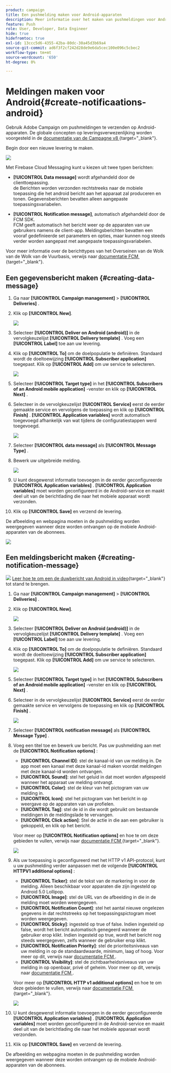 ```yaml
---
product: campaign
title: Een pushmelding maken voor Android-apparaten
description: Meer informatie over het maken van pushmeldingen voor Android
feature: Push
role: User, Developer, Data Engineer
hide: true
hidefromtoc: true
exl-id: 13ccc5d6-4355-42ba-80dc-30a45d3b69a4
source-git-commit: ad6f3f2cf242d28de9e6da5cec100e096c5cbec2
workflow-type: tm+mt
source-wordcount: '650'
ht-degree: 0%

---
```


# Meldingen maken voor Android{#create-notificaations-android}

Gebruik Adobe Campaign om pushmeldingen te verzenden op Android-apparaten. De globale concepten op leveringsverwezenlijking worden voorgesteld in de [&#x200B; documentatie van de Campagne v8 &#x200B;](https://experienceleague.adobe.com/docs/campaign/campaign-v8/send/create-message.html){target="_blank"}.

Begin door een nieuwe levering te maken.

![](assets/nmac_delivery_1.png)

Met Firebase Cloud Messaging kunt u kiezen uit twee typen berichten:

* **[!UICONTROL Data message]** wordt afgehandeld door de clienttoepassing.
  <br> de Berichten worden verzonden rechtstreeks naar de mobiele toepassing die het android bericht aan het apparaat zal produceren en tonen. Gegevensberichten bevatten alleen aangepaste toepassingsvariabelen.

* **[!UICONTROL Notification message]**, automatisch afgehandeld door de FCM SDK.
  <br> FCM geeft automatisch het bericht weer op de apparaten van uw gebruikers namens de client-app. Meldingsberichten bevatten een vooraf gedefinieerde set parameters en opties, maar kunnen nog steeds verder worden aangepast met aangepaste toepassingsvariabelen.

Voor meer informatie over de berichttypes van het Overseinen van de Wolk van de Wolk van de Vuurbasis, verwijs naar [&#x200B; documentatie FCM &#x200B;](https://firebase.google.com/docs/cloud-messaging/concept-options#notifications_and_data_messages){target="_blank"}.


## Een gegevensbericht maken {#creating-data-message}

1. Ga naar **[!UICONTROL Campaign management]** > **[!UICONTROL Deliveries]** .

1. Klik op **[!UICONTROL New]**.

   ![](assets/nmac_android_3.png)

1. Selecteer **[!UICONTROL Deliver on Android (android)]** in de vervolgkeuzelijst **[!UICONTROL Delivery template]** . Voeg een **[!UICONTROL Label]** toe aan uw levering.

1. Klik op **[!UICONTROL To]** om de doelpopulatie te definiëren. Standaard wordt de doeltoewijzing **[!UICONTROL Subscriber application]** toegepast. Klik op **[!UICONTROL Add]** om uw service te selecteren.

   ![](assets/nmac_android_7.png)

1. Selecteer **[!UICONTROL Target type]** in het **[!UICONTROL Subscribers of an Android mobile application]** -venster en klik op **[!UICONTROL Next]** .

1. Selecteer in de vervolgkeuzelijst **[!UICONTROL Service]** eerst de eerder gemaakte service en vervolgens de toepassing en klik op **[!UICONTROL Finish]** .
**[!UICONTROL Application variables]** wordt automatisch toegevoegd afhankelijk van wat tijdens de configuratiestappen werd toegevoegd.

   ![](assets/nmac_android_6.png)

1. Selecteer **[!UICONTROL data message]** als **[!UICONTROL Message Type]** .

1. Bewerk uw uitgebreide melding.

   ![](assets/nmac_android_5.png)

1. U kunt desgewenst informatie toevoegen in de eerder geconfigureerde **[!UICONTROL Application variables]** . **[!UICONTROL Application variables]** moet worden geconfigureerd in de Android-service en maakt deel uit van de berichtlading die naar het mobiele apparaat wordt verzonden.

1. Klik op **[!UICONTROL Save]** en verzend de levering.

De afbeelding en webpagina moeten in de pushmelding worden weergegeven wanneer deze worden ontvangen op de mobiele Android-apparaten van de abonnees.

![](assets/nmac_android_4.png)

## Een meldingsbericht maken {#creating-notification-message}

![](assets/do-not-localize/how-to-video.png) [&#x200B; Leer hoe te om een de duwbericht van Android in video &#x200B;](https://experienceleague.adobe.com/docs/campaign-classic-learn/getting-started-with-push-notifications-for-android/configuring-and-sending-push-notifications.html#additional-resources){target="_blank"} tot stand te brengen.

1. Ga naar **[!UICONTROL Campaign management]** > **[!UICONTROL Deliveries]** .

1. Klik op **[!UICONTROL New]**.

   ![](assets/nmac_android_3.png)

1. Selecteer **[!UICONTROL Deliver on Android (android)]** in de vervolgkeuzelijst **[!UICONTROL Delivery template]** . Voeg een **[!UICONTROL Label]** toe aan uw levering.

1. Klik op **[!UICONTROL To]** om de doelpopulatie te definiëren. Standaard wordt de doeltoewijzing **[!UICONTROL Subscriber application]** toegepast. Klik op **[!UICONTROL Add]** om uw service te selecteren.

   ![](assets/nmac_android_7.png)

1. Selecteer **[!UICONTROL Target type]** in het **[!UICONTROL Subscribers of an Android mobile application]** -venster en klik op **[!UICONTROL Next]** .

1. Selecteer in de vervolgkeuzelijst **[!UICONTROL Service]** eerst de eerder gemaakte service en vervolgens de toepassing en klik op **[!UICONTROL Finish]** .

   ![](assets/nmac_android_6.png)

1. Selecteer **[!UICONTROL notification message]** als **[!UICONTROL Message Type]** .

1. Voeg een titel toe en bewerk uw bericht. Pas uw pushmelding aan met de **[!UICONTROL Notification options]** :

   * **[!UICONTROL Channel ID]**: stel de kanaal-id van uw melding in. De app moet een kanaal met deze kanaal-id maken voordat meldingen met deze kanaal-id worden ontvangen.
   * **[!UICONTROL Sound]**: stel het geluid in dat moet worden afgespeeld wanneer het apparaat uw melding ontvangt.
   * **[!UICONTROL Color]**: stel de kleur van het pictogram van uw melding in.
   * **[!UICONTROL Icon]**: stel het pictogram van het bericht in op weergave op de apparaten van uw profielen.
   * **[!UICONTROL Tag]**: stel de id in die wordt gebruikt om bestaande meldingen in de meldingslade te vervangen.
   * **[!UICONTROL Click action]**: Stel de actie in die aan een gebruiker is gekoppeld, en klik op het bericht.

   Voor meer op **[!UICONTROL Notification options]** en hoe te om deze gebieden te vullen, verwijs naar [&#x200B; documentatie FCM &#x200B;](https://firebase.google.com/docs/reference/fcm/rest/v1/projects.messages#androidnotification){target="_blank"}.

   ![](assets/nmac_android_8.png)

1. Als uw toepassing is geconfigureerd met het HTTP v1 API-protocol, kunt u uw pushmelding verder aanpassen met de volgende **[!UICONTROL HTTPV1 additional options]** :

   * **[!UICONTROL Ticker]**: stel de tekst van de markering in voor de melding. Alleen beschikbaar voor apparaten die zijn ingesteld op Android 5.0 Lollipop.
   * **[!UICONTROL Image]**: stel de URL van de afbeelding in die in de melding moet worden weergegeven.
   * **[!UICONTROL Notification Count]**: stel het aantal nieuwe ongelezen gegevens in dat rechtstreeks op het toepassingspictogram moet worden weergegeven.
   * **[!UICONTROL Sticky]**: ingesteld op true of false. Indien ingesteld op false, wordt het bericht automatisch genegeerd wanneer de gebruiker erop klikt. Indien ingesteld op true, wordt het bericht nog steeds weergegeven, zelfs wanneer de gebruiker erop klikt.
   * **[!UICONTROL Notification Priority]**: stel de prioriteitsniveaus van uw melding in op de standaardwaarde, minimum, laag of hoog. Voor meer op dit, verwijs naar [&#x200B; documentatie FCM &#x200B;](https://firebase.google.com/docs/reference/fcm/rest/v1/projects.messages#NotificationPriority).
   * **[!UICONTROL Visibility]**: stel de zichtbaarheidsniveaus van uw melding in op openbaar, privé of geheim. Voor meer op dit, verwijs naar [&#x200B; documentatie FCM &#x200B;](https://firebase.google.com/docs/reference/fcm/rest/v1/projects.messages#visibility).

   Voor meer op **[!UICONTROL HTTP v1 additional options]** en hoe te om deze gebieden te vullen, verwijs naar [&#x200B; documentatie FCM &#x200B;](https://firebase.google.com/docs/reference/fcm/rest/v1/projects.messages#androidnotification){target="_blank"}.

   ![](assets/nmac_android_9.png)

1. U kunt desgewenst informatie toevoegen in de eerder geconfigureerde **[!UICONTROL Application variables]** . **[!UICONTROL Application variables]** moet worden geconfigureerd in de Android-service en maakt deel uit van de berichtlading die naar het mobiele apparaat wordt verzonden.

1. Klik op **[!UICONTROL Save]** en verzend de levering.

De afbeelding en webpagina moeten in de pushmelding worden weergegeven wanneer deze worden ontvangen op de mobiele Android-apparaten van de abonnees.
